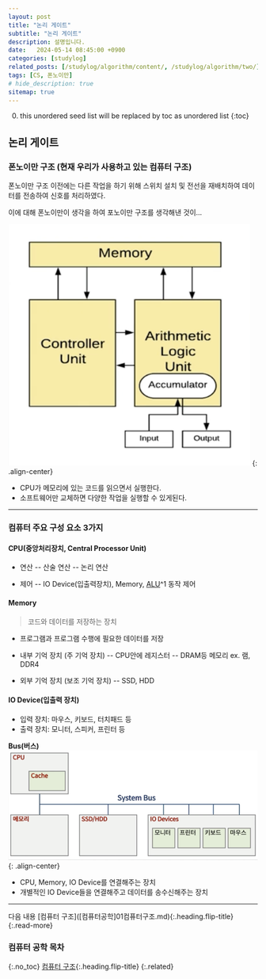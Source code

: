 ```yaml
---
layout: post
title: "논리 게이트"
subtitle: "논리 게이트"
description: 설명입니다.
date:   2024-05-14 08:45:00 +0900
categories: [studylog]
related_posts: [/studylog/algorithm/content/, /studylog/algorithm/two/]
tags: [CS, 폰노이만]
# hide_description: true
sitemap: true
---
```


0. this unordered seed list will be replaced by toc as unordered list 
{:toc}

## 논리 게이트
### 폰노이만 구조 (현재 우리가 사용하고 있는 컴퓨터 구조)
폰노이만 구조 이전에는 다른 작업을 하기 위해 스위치 설치 및 전선을 재배치하여 데이터를 전송하여 신호를 처리하였다.<br>

이에 대해 폰노이만이 생각을 하여 포노이만 구조를 생각해낸 것이...

![폰노이만 구조](/assets/study/컴퓨터공학/컴퓨터구조/폰노이만구조.png)
{: .align-center}
- CPU가 메모리에 있는 코드를 읽으면서 실행한다.
- 소프트웨어만 교체하면 다양한 작업을 실행할 수 있게된다.
<hr>

### 컴퓨터 주요 구성 요소 3가지
#### CPU(중앙처리장치, Central Processor Unit)
> 

- 연산
-- 산술 연산
-- 논리 연산

- 제어
-- IO Device(입출력장치), Memory, [ALU]^1 동작 제어

[ALU]: helloworld!.

#### Memory
> 코드와 데이터를 저장하는 장치

- 프로그램과 프로그램 수행에 필요한 데이터를 저장

- 내부 기억 장치 (주 기억 장치)
-- CPU안에 레지스터
-- DRAM등 메모리 ex. 램, DDR4

- 외부 기억 장치 (보조 기억 장치)
-- SSD, HDD

#### IO Device(입출력 장치)
- 입력 장치: 마우스, 키보드, 터치패드 등
- 출력 장치: 모니터, 스피커, 프린터 등

**Bus(버스)**
![image](/assets/study/컴퓨터공학/컴퓨터구조/bus구조.png)
{: .align-center}

- CPU, Memory, IO Device를 연결해주는 장치
- 개별적인 IO Device들을 연결해주고 데이터를 송수신해주는 장치
<hr>
다음 내용 [컴퓨터 구조]([컴퓨터공학]01컴퓨터구조.md){:.heading.flip-title}
{:.read-more}

### 컴퓨터 공학 목차
{:.no_toc}
[컴퓨터 구조]([컴퓨터공학]01컴퓨터구조.md){:.heading.flip-title}
{:.related}